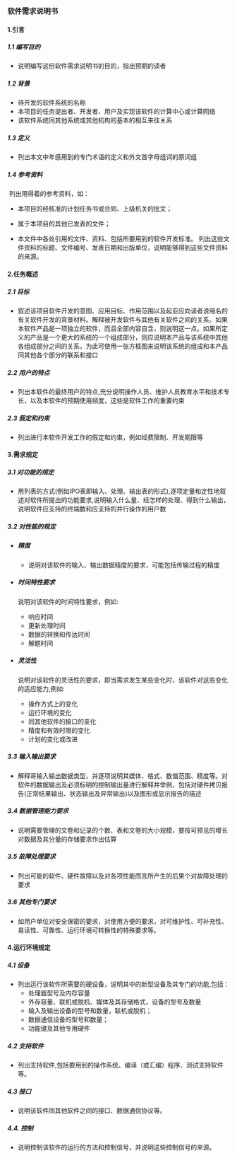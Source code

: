 ### 软件需求说明书

#### 1.引言

##### 1.1 编写目的

- 说明编写这份软件需求说明书的目的，指出预期的读者

##### 1.2 背景

- 待开发的软件系统的名称
- 本项目的任务提出者、开发者、用户及实现该软件的计算中心或计算网络
- 该软件系统同其他系统或其他机构的基本的相互来往关系

##### 1.3 定义

- 列出本文中年感用到的专门术语的定义和外文首字母组词的原词组

##### 1.4 参考资料

​	列出用得着的参考资料，如：

- 本项目的经核准的计划任务书或合同、上级机关的批文；

- 属于本项目的其他已发表的文件；

- 本文件中各处引用的文件、资料、包括所要用到的软件开发标准。 列出这些文件资料的标题、文件编号、发表日期和出版单位，说明能够得到这些文件资料的来源。

#### 2.任务概述

##### 2.1 目标

- 叙述该项目软件开发的意图、应用目标、作用范围以及起亚应向读者说哦名的有关软件开发的背景材料。解释被开发软件与其他有关软件之间的关系。如果本软件产品是一项独立的软件，而且全部内容自含，则说明这一点。如果所定义的产品是一个更大的系统的一个组成部分，则应说明本产品与该系统中其他各组成部分之间的关系，为此可使用一张方框图来说明该系统的组成和本产品同其他各个部分的联系和接口

##### 2.2 用户的特点

- 列出本软件的最终用户的特点,充分说明操作人员、维护人员教育水平和技术专长，以及本软件的预期使用频度，这些是软件工作的重要约束

##### 2.3 假定和约束

- 列出进行本软件开发工作的假定和约束，例如经费限制、开发期限等

#### 3.需求规定

##### 3.1 对功能的规定

- 用列表的方式(例如IPO表即输入、处理、输出表的形式),逐项定量和定性地叙述对软件所提出的功能要求,说明输入什么量、经怎样的处理、得到什么输出，说明软件应支持的终端数和应支持的并行操作的用户数

##### 3.2 对性能的规定

- ##### 精度

  - 说明对该软件的输入、输出数据精度的要求，可能包括传输过程的精度

- ##### 时间特性要求

  说明对该软件的时间特性要求，例如:

  - 响应时间
  - 更新处理时间
  - 数据的转换和传达时间
  - 解题时间

- ##### 灵活性

  说明对该软件的灵活性的要求，即当需求发生某些变化时，该软件对这些变化的适应能力,例如:

  - 操作方式上的变化
  - 运行环境的变化
  - 同其他软件的接口的变化
  - 精度和有效时限的变化
  - 计划的变化或改进

##### 3.3 输入输出要求

- 解释哥输入输出数据类型，并逐项说明其媒体、格式、数值范围、精度等。对软件的数据输出及必须标明的控制输出量进行解释并举例，包括对硬件拷贝报告(正常结果输出、状态输出及异常输出)以及图形或显示报告的描述

##### 3.4 数据管理能力要求

- 说明需要管理的文卷和记录的个数、表和文卷的大小规模，要按可预见的增长对数据及其分量的存储要求作出估算

##### 3.5 故障处理要求

- 列出可能的软件、硬件故障以及对各项性能而言所产生的后果个对故障处理的要求

##### 3.6 其他专门要求

- 如用户单位对安全保密的要求，对使用方便的要求，对可维护性、可补充性、易读性、可靠性、运行环境可转换性的特殊要求等。

#### 4.运行环境规定

##### 4.1 设备

- 列出运行该软件所需要的硬设备，说明其中的新型设备及其专门的功能,包括：
  - 处理器型号及内存容量
  - 外存容量、联机或脱机、媒体及其存储格式，设备的型号及数量
  - 输入及输出设备的型号和数量，联机或脱机；
  - 数据通信设备的型号和数量；
  - 功能键及其他专用硬件

##### 4.2 支持软件

- 列出支持软件,包括要用到的操作系统、编译（或汇编）程序、测试支持软件等。

##### 4.3 接口

- 说明该软件同其他软件之间的接口、数据通信协议等。

##### 4.4. 控制

- 说明控制该软件的运行的方法和控制信号，并说明这些控制信号的来源。